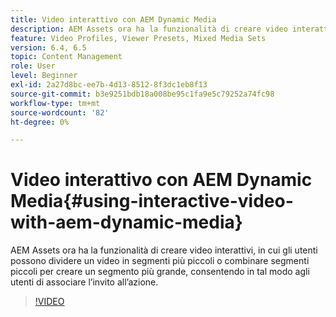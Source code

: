 ```yaml
---
title: Video interattivo con AEM Dynamic Media
description: AEM Assets ora ha la funzionalità di creare video interattivi, in cui gli utenti possono dividere un video in segmenti più piccoli o combinare segmenti piccoli per creare un segmento più grande, consentendo in tal modo agli utenti di associare l’invito all’azione.
feature: Video Profiles, Viewer Presets, Mixed Media Sets
version: 6.4, 6.5
topic: Content Management
role: User
level: Beginner
exl-id: 2a27d8bc-ee7b-4d13-8512-8f3dc1eb8f13
source-git-commit: b3e9251bdb18a008be95c1fa9e5c79252a74fc98
workflow-type: tm+mt
source-wordcount: '82'
ht-degree: 0%

---
```


# Video interattivo con AEM Dynamic Media{#using-interactive-video-with-aem-dynamic-media}

AEM Assets ora ha la funzionalità di creare video interattivi, in cui gli utenti possono dividere un video in segmenti più piccoli o combinare segmenti piccoli per creare un segmento più grande, consentendo in tal modo agli utenti di associare l’invito all’azione.

>[!VIDEO](https://video.tv.adobe.com/v/16516?quality=12&learn=on)
